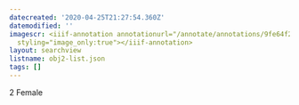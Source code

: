 ```yaml
---
datecreated: '2020-04-25T21:27:54.360Z'
datemodified: ''
imagescr: <iiif-annotation annotationurl="/annotate/annotations/9fe64f26-873b-11ea-92fc-5254008afee6.json"
  styling="image_only:true"></iiif-annotation>
layout: searchview
listname: obj2-list.json
tags: []
---
```

2 Female